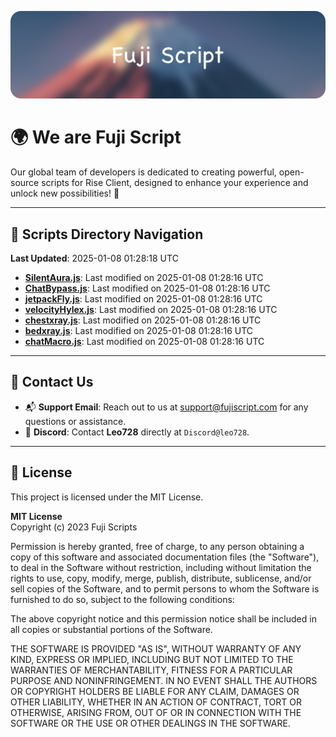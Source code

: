 ![Banner](.github/b.webp)

# 🌍 **We are Fuji Script**

Our global team of developers is dedicated to creating powerful, open-source scripts for Rise Client, designed to enhance your experience and unlock new possibilities! 🌟

---
<!-- SCRIPTS_NAVIGATION_START -->
## 📂 **Scripts Directory Navigation**

**Last Updated**: 2025-01-08 01:28:18 UTC

- **[SilentAura.js](scripts/SilentAura.js)**: Last modified on 2025-01-08 01:28:16 UTC
- **[ChatBypass.js](scripts/ChatBypass.js)**: Last modified on 2025-01-08 01:28:16 UTC
- **[jetpackFly.js](scripts/jetpackFly.js)**: Last modified on 2025-01-08 01:28:16 UTC
- **[velocityHylex.js](scripts/velocityHylex.js)**: Last modified on 2025-01-08 01:28:16 UTC
- **[chestxray.js](scripts/chestxray.js)**: Last modified on 2025-01-08 01:28:16 UTC
- **[bedxray.js](scripts/bedxray.js)**: Last modified on 2025-01-08 01:28:16 UTC
- **[chatMacro.js](scripts/chatMacro.js)**: Last modified on 2025-01-08 01:28:16 UTC

<!-- SCRIPTS_NAVIGATION_END -->

---

## 💬 **Contact Us**  
- 📬 **Support Email**: Reach out to us at [support@fujiscript.com](mailto:support@fujiscript.com) for any questions or assistance.  
- 💬 **Discord**: Contact **Leo728** directly at `Discord@leo728`.

---

## 📜 **License**

This project is licensed under the MIT License.  

**MIT License**  
Copyright (c) 2023 Fuji Scripts  

Permission is hereby granted, free of charge, to any person obtaining a copy of this software and associated documentation files (the "Software"), to deal in the Software without restriction, including without limitation the rights to use, copy, modify, merge, publish, distribute, sublicense, and/or sell copies of the Software, and to permit persons to whom the Software is furnished to do so, subject to the following conditions:  

The above copyright notice and this permission notice shall be included in all copies or substantial portions of the Software.  

THE SOFTWARE IS PROVIDED "AS IS", WITHOUT WARRANTY OF ANY KIND, EXPRESS OR IMPLIED, INCLUDING BUT NOT LIMITED TO THE WARRANTIES OF MERCHANTABILITY, FITNESS FOR A PARTICULAR PURPOSE AND NONINFRINGEMENT. IN NO EVENT SHALL THE AUTHORS OR COPYRIGHT HOLDERS BE LIABLE FOR ANY CLAIM, DAMAGES OR OTHER LIABILITY, WHETHER IN AN ACTION OF CONTRACT, TORT OR OTHERWISE, ARISING FROM, OUT OF OR IN CONNECTION WITH THE SOFTWARE OR THE USE OR OTHER DEALINGS IN THE SOFTWARE.  
